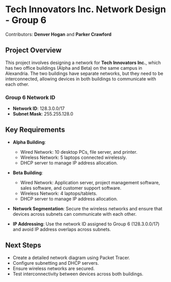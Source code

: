 # Tech Innovators Inc. Network Design - Group 6
Contributors: **Denver Hogan** and **Parker Crawford** 

## Project Overview

This project involves designing a network for **Tech Innovators Inc.**, which has two office buildings (Alpha and Beta) on the same campus in Alexandria. The two buildings have separate networks, but they need to be interconnected, allowing devices in both buildings to communicate with each other.

### Group 6 Network ID

- **Network ID**: 128.3.0.0/17
- **Subnet Mask**: 255.255.128.0

## Key Requirements

- **Alpha Building**:
  - Wired Network: 10 desktop PCs, file server, and printer.
  - Wireless Network: 5 laptops connected wirelessly.
  - DHCP server to manage IP address allocation.
  
- **Beta Building**:
  - Wired Network: Application server, project management software, sales software, and customer support software.
  - Wireless Network: 4 laptops/tablets.
  - DHCP server to manage IP address allocation.

- **Network Segmentation**: Secure the wireless networks and ensure that devices across subnets can communicate with each other.

- **IP Addressing**: Use the network ID assigned to Group 6 (128.3.0.0/17) and avoid IP address overlaps across subnets.

## Next Steps

- Create a detailed network diagram using Packet Tracer.
- Configure subnetting and DHCP servers.
- Ensure wireless networks are secured.
- Test interconnectivity between devices across both buildings.
